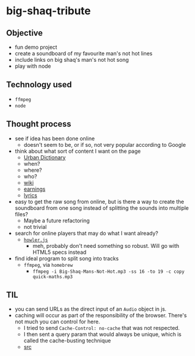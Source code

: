 # big-shaq-tribute

## Objective
- fun demo project
- create a soundboard of my favourite man's not hot lines
- include links on big shaq's man's not hot song
- play with node

## Technology used
- `ffmpeg`
- `node`

## Thought process
- see if idea has been done online
  - doesn't seem to be, or if so, not very popular according to Google
- think about what sort of content I want on the page
  - [Urban Dictionary](https://www.urbandictionary.com/define.php?term=mans%20not%20hot)
  - when?
  - where?
  - who?
  - [wiki](https://en.wikipedia.org/wiki/Man%27s_Not_Hot)
  - [earnings](https://wealthygorilla.com/michael-dapaah-net-worth/)
  - [lyrics](https://www.lyrics.com/sublyric/9420)
- easy to get the raw song from online, but is there a way to create the soundboard from one song instead of splitting the sounds into multiple files?
  - Maybe a future refactoring
  - not trivial
- search for online players that may do what I want already?
  - [`howler.js`](https://www.npmjs.com/package/howler)
    - meh, probably don't need something so robust. Will go with HTML5 specs instead
- find ideal program to split song into tracks
  - `ffmpeg`, via `homebrew`
    - `ffmpeg -i Big-Shaq-Mans-Not-Hot.mp3 -ss 16 -to 19 -c copy quick-maths.mp3`

## TIL
- you can send URLs as the direct input of an `Audio` object in js.
- caching will occur as part of the responsibility of the browser. There's not much you can control for here.   
  - I tried to send `Cache-Control: no-cache` that was not respected.
  - I then sent a query param that would always be unique, which is called the cache-busting technique
  - [src](https://stackoverflow.com/questions/25821915/how-to-force-the-html5-audio-tag-to-reload-a-changing-file)